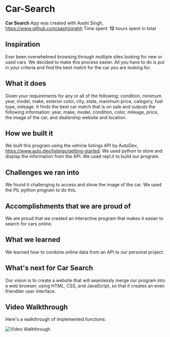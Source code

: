 # Car-Search

**Car Search** App was created with Aashi Singh, https://www.github.com/aashisinghh
Time spent: **12** hours spent in total

## Inspiration

Ever been overwhelmed browsing through multiple sites looking for new or used cars. We decided to make this process easier. All you have to do is put in your criteria and find the best match for the car you are looking for.

## What it does

Given your requirements for any or all of the following: condition, minimum year, model, make, exterior color, city, state, maximum price, category, fuel type, mileage. It finds the best car match that is on sale and outputs the following information: year, make, model, condition, color, mileage, price, the image of the car, and dealership website and location.

## How we built it

We built this program using the vehicle listings API by AutoDev, https://www.auto.dev/listings/getting-started. We used python to store and display the information from the API. We used repl.it to build our program.

## Challenges we ran into

We found it challenging to access and show the image of the car. We used the PIL python program to do this.

## Accomplishments that we are proud of

We are proud that we created an interactive program that makes it easier to search for cars online.

## What we learned

We learned how to combine online data from an API to our personal project.

## What's next for **Car Search**

Our vision is to create a website that will seamlessly merge our program into a web browser, using HTML, CSS, and JavaScript, so that it creates an even friendlier user interface.

## Video Walkthrough

Here's a walkthrough of implemented functions:

<img src='https://www.youtube.com/watch?v=UWfbDvBuqMw' title='Video Walkthrough' width='' alt='Video Walkthrough' />

